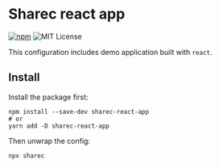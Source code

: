 # Sharec react app

[![npm](https://img.shields.io/npm/v/sharec-essential-config)](https://npmjs.com/sharec-react-app)
![MIT License](https://camo.githubusercontent.com/4481c7672053be9c676fbc983c040ca59fddfa19/68747470733a2f2f696d672e736869656c64732e696f2f6e706d2f6c2f6c6f6775782d70726f636573736f722e737667)

This configuration includes demo application built with `react`.

## Install

Install the package first:

```shell
npm install --save-dev sharec-react-app
# or
yarn add -D sharec-react-app
```

Then unwrap the config:

```shell
npx sharec
```
